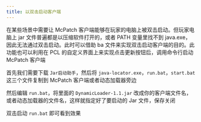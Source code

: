 ```yaml
---
title: 以双击启动客户端
---
```

在某些场景中需要让 McPatch 客户端能够在玩家的电脑上被双击启动。但玩家电脑上 jar 文件普遍都是以压缩软件打开的，或者 PATH 变量里找不到 java.exe，因此无法通过双击启动。此时可以借助 ba 文件来实现双击启动客户端的目的。此功能也可以利用在 PCL 的自定义界面上来实现点击更新按钮后，调用命令行启动 McPatch 客户端

首先我们需要下载 `Jar启动助手`，然后将 `java-locator.exe`，`run.bat`，`start.bat` 这三个文件复制到 McPatch 客户端或者动态加载器旁边

然后编辑 `run.bat`，将里面的 `DynamicLoader-1.1.jar` 改成你的客户端文件名，或者动态加载器的文件名，这样就指定好了要启动的 Jar 文件，保存关闭

双击启动 `run.bat` 即可看到效果
